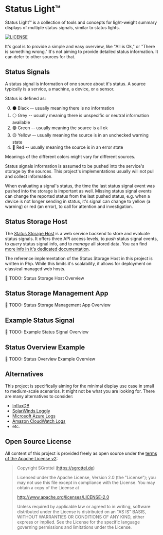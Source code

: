 # Status Light™
Status Light™ is a collection of tools and concepts for light-weight summary displays of multiple status signals, similar to status lights.

[![LICENSE](https://img.shields.io/github/license/sgrottel/status-light)](./LICENSE)

It's goal is to provide a simple and easy overview, like "All is Ok," or "There is something wrong."
It's not aiming to provide detailed status information.
It can defer to other sources for that.

## Status Signals
A status signal is information of one source about it's status.
A source typically is a service, a machine, a device, or a sensor.

Status is defined as:

0. ⚫ Black  -- usually meaning there is no information
1. ⚪ Grey  -- usually meaning there is unspecific or neutral information available
2. 🟢 Green  -- usually meaning the source is all ok 
3. 🟡 Yellow  -- usually meaning the source is in an unchecked warning state
4. 🔴 Red  -- usually meaning the source is in an error state

Meanings of the different colors might vary for different sources.

Status signals information is assumed to be pushed into the service's storage by the sources.
This project's implementations usually will not pull and collect information.

When evaluating a signal's status, the time the last status signal event was pushed into the storage is important as well.
Missing status signal events can change the reported status from the last pushed status, e.g. when a device is not longer sending in status, it's signal can change to yellow (a warning) or red (an error), to call for attention and investigation.

## Status Storage Host
The [Status Storage Host](./doc/status_storage.md) is a web service backend to store and evaluate status signals.
It offers three API access levels, to _push_ status signal events, to _query_ status signal info, and to _manage_ all stored data.
You can find [more info in it's dedicated documentation](./doc/status_storage.md).

The reference implementation of the Status Storage Host in this project is written in Php.
While this limits it's scalability, it allows for deployment on classical managed web hosts.

🚧 TODO: Status Storage Host Overview

## Status Storage Management App
🚧 TODO: Status Storage Management App Overview

## Example Status Signal
🚧 TODO: Example Status Signal Overview

## Status Overview Example
🚧 TODO: Status Overview Example Overview

## Alternatives
This project is specifically aiming for the minimal display use case in small to medium-scale scenarios.
It might not be what you are looking for.
There are many alternatives to consider:

* [InfluxDB](https://www.influxdata.com/)
* [SolarWinds Loggly](https://www.loggly.com/)
* [Microsoft Azure Logs](https://docs.microsoft.com/en-us/azure/azure-monitor/logs/data-platform-logs)
* [Amazon CloudWatch Logs](https://docs.aws.amazon.com/AmazonCloudWatch/latest/logs)
* etc.

## Open Source License
All content of this project is provided freely as open source under the [terms of the Apache License v2](./LICENSE):
> Copyright SGrottel (https://sgrottel.de)
>
> Licensed under the Apache License, Version 2.0 (the "License");
> you may not use this file except in compliance with the License.
> You may obtain a copy of the License at
>
> http://www.apache.org/licenses/LICENSE-2.0
>
> Unless required by applicable law or agreed to in writing, software
> distributed under the License is distributed on an "AS IS" BASIS,
> WITHOUT WARRANTIES OR CONDITIONS OF ANY KIND, either express or implied.
> See the License for the specific language governing permissions and
> limitations under the License.
